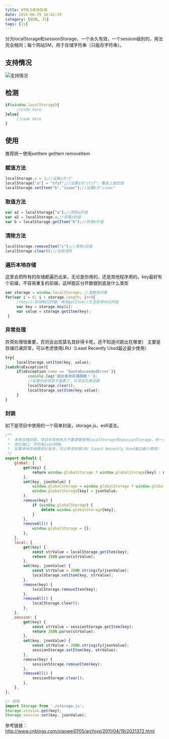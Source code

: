 ```yaml
---
title: HTML5本地存储
date: 2016-06-29 18:42:19
category: [前端, JS]
tags: [js]
---
```


分为localStorage和sessionStorage，一个永久有效，一个session级别的，用法完全相同；每个网站5M，用于存储字符串（只能存字符串）。
## 支持情况
![支持情况]('support.png')

## 检测
```js
if(window.localStorage){
     //code here
}else{
     //code here
}
```

## 使用
推荐统一使用setItem getItem  removeItem
### 赋值方法
```js
localStorage.a = 3;//设置a为"3"
localStorage["a"] = "sfsf";//设置a为"sfsf"，覆盖上面的值
localStorage.setItem("b","isaac");//设置b为"isaac"
```

### 取值方法
```js
var a1 = localStorage["a"];//获取a的值
var a2 = localStorage.a;//获取a的值
var b = localStorage.getItem("b");//获取b的值
```       

### 清除方法
```js
localStorage.removeItem("c");//清除c的值
localStorage.clear();//全部清除
```       
### 遍历本地存储
这里会把所有的存储都遍历出来，无论是你用的，还是其他程序用的。key最好有个前缀，不容易重复的前缀，这样能区分开数据到底是什么类型
```js
var storage = window.localStorage; //类数组对象
for(var i = 0; i < storage.length; i++){
     //key(i)获得相应的键，再用getItem()方法获得对应的值
     var key = storage.key(i);
     var value = storage.getItem(key);
 }

```
### 异常处理
异常处理很重要，否则会出现莫名其妙得卡死，还不知道问题出在哪里）
主要是存储已满异常，可以考虑使用LRU（Least Recently Used最近最少使用）

```js
try{
     localStorage.setItem(key, value);
}catch(oException){
     if(oException.name == 'QuotaExceededError'){
          console.log('超出本地存储限额！');
          //如果历史信息不重要了，可清空后再设置
          localStorage.clear();
          localStorage.setItem(key,value);
     }
}
```
### 封装
如下是项目中使用的一个简单封装，storage.js，es6语法。
```js
/**
 *  本地存储封装，项目中其他地方不要直接使用localStorage和sessionStorage，统一使用封装。
 *  简化接口，字符串json转换。
 *  如果本地存储使用比较多，可以考虑封装LRU（Least Recently Used最近最少使用）
 */
export default {
    global: {
        get(key) {
            return window.globalStorage ? window.globalStorage[key] : null;
        },
        set(key, jsonValue) {
            window.globalStorage = window.globalStorage ? window.globalStorage : {};
            window.globalStorage[key] = jsonValue;
        },
        remove(key) {
            if (window.globalStorage) {
                delete window.globalStorage[key];
            }
        },
        removeAll() {
            window.globalStorage = {};
        },
    },
    local: {
        get(key) {
            const strValue = localStorage.getItem(key);
            return JSON.parse(strValue);
        },
        set(key, jsonValue) {
            const strValue = JSON.stringify(jsonValue);
            localStorage.setItem(key, strValue);
        },
        remove(key) {
            localStorage.removeItem(key);
        },
        removeAll() {
            localStorage.clear();
        },
    },
    session: {
        get(key) {
            const strValue = sessionStorage.getItem(key);
            return JSON.parse(strValue);
        },
        set(key, jsonValue) {
            const strValue = JSON.stringify(jsonValue);
            sessionStorage.setItem(key, strValue);
        },
        remove(key) {
            sessionStorage.removeItem(key);
        },
        removeAll() {
            sessionStorage.clear();
        },
    },
};

// 使用
import Storage from './storage.js';
Storage.session.get(key);
Storage.session.set(key, jsonValue);
```

参考链接：
http://www.cnblogs.com/xiaowei0705/archive/2011/04/19/2021372.html
